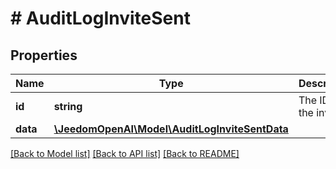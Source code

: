 # # AuditLogInviteSent

## Properties

Name | Type | Description | Notes
------------ | ------------- | ------------- | -------------
**id** | **string** | The ID of the invite. | [optional]
**data** | [**\JeedomOpenAI\Model\AuditLogInviteSentData**](AuditLogInviteSentData.md) |  | [optional]

[[Back to Model list]](../../README.md#models) [[Back to API list]](../../README.md#endpoints) [[Back to README]](../../README.md)

